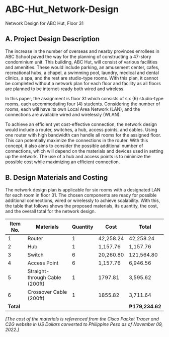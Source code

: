# ABC-Hut_Network-Design
Network Design for ABC Hut, Floor 31

## A. Project Design Description

The increase in the number of overseas and nearby provinces enrollees in ABC School paved the way for the planning of constructing a 47-story condominium unit. This building, ABC Hut, will consist of various facilities and amenities. These would include parking, an amusement center, cafes, recreational hubs, a chapel, a swimming pool, laundry, medical and dental clinics, a spa, and the rest are studio-type rooms. With this plan, it cannot be completed without a network plan for each floor and facility as all floors are planned to be internet-ready both wired and wireless.

In this paper, the assignment is floor 31 which consists of six (6) studio-type rooms, each accommodating four (4) students. Considering the number of rooms, each will have its own Local Area Network (LAN), and the connections are available wired and wirelessly (WLAN).

To achieve an efficient yet cost-effective connection, the network design would include a router, switches, a hub, access points, and cables. Using one router with high bandwidth can handle all rooms for the assigned floor. This can potentially maximize the connections in the router. With this concept, it also aims to consider the possible additional number of connections, which will depend on the materials and devices used in setting up the network. The use of a hub and access points is to minimize the possible cost while maximizing an efficient connection.

## B. Design Materials and Costing
The network design plan is applicable for six rooms with a designated LAN for each room in floor 31. The chosen components are ready for possible additional connections, wired or wirelessly to achieve scalability. With this, the table that follows shows the proposed materials, its quantity, the cost, and the overall total for the network design.

| Item No. | Materials | Quantity | Cost | Total |
|---|---|---|---|---|
| 1 | Router | 1 | 42,258.24 | 42,258.24 |
| 2 | Hub | 1 | 1,157.76 | 1,157.76 |
| 3 | Switch | 6 | 20,260.80 | 121,564.80 |
| 4 | Access Point | 6 | 1,157.76 | 6,946.56 |
| 5 | Straight-through Cable (200ft) | 1 | 1797.81 | 3,595.62 |
| 6 | Crossover Cable (200ft) | 1 | 1855.82 | 3,711.64 |
| **Total** |  |  |  | **₱179,234.62** |

*[The cost of the materials is referenced from the Cisco Packet Tracer and C2G website in US Dollars converted to Philippine Peso as of November 09, 2022.]*

